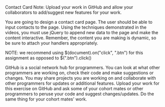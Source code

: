 Contact Card
Note: Upload your work in GitHub and allow your collaborators to add/suggest new features for your work.

You are going to design a contact card page. The user should be able to input contacts to the page. Using the techniques demonstrated in the videos, you must use jQuery to append new data to the page and make the content interactive. Remember, the content you are making is dynamic, so be sure to attach your handlers appropriately.

NOTE: we recommend using $(document).on("click", ".btn") for this assignment as opposed to $(".btn").click()

GitHub is a social network hub for programmers. You can look at what other programmers are working on, check their code and make suggestions or changes. You may share projects you are working on and collaborate with other programmers for updates or additional features. Upload your work for this exercise on GitHub and ask some of your cohort mates or other programmers to peruse your code and suggest changes/updates. Do the same thing for your cohort mates' work.